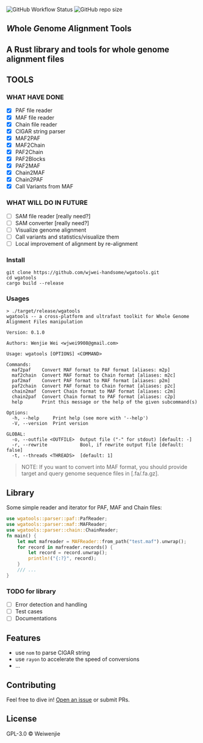 ![GitHub Workflow Status](https://img.shields.io/github/actions/workflow/status/wjwei-handsome/wgatools/ci.yml)
![GitHub repo size](https://img.shields.io/github/repo-size/wjwei-handsome/wgatools)

## *W*hole *G*enome *A*lignment **T**ools

## A Rust library and tools for whole genome alignment files

## TOOLS

### WHAT HAVE DONE
- [x] PAF file reader
- [x] MAF file reader
- [x] Chain file reader
- [x] CIGAR string parser
- [x] MAF2PAF
- [x] MAF2Chain
- [x] PAF2Chain
- [x] PAF2Blocks
- [x] PAF2MAF
- [x] Chain2MAF
- [x] Chain2PAF
- [x] Call Variants from MAF

### WHAT WILL DO IN FUTURE
- [ ] SAM file reader [really need?]
- [ ] SAM converter [really need?]
- [ ] Visualize genome alignment
- [ ] Call variants and statistics/visualize them
- [ ] Local improvement of alignment by re-alignment

### Install

```shell
git clone https://github.com/wjwei-handsome/wgatools.git
cd wgatools
cargo build --release
```

### Usages

```shell
> ./target/release/wgatools
wgatools -- a cross-platform and ultrafast toolkit for Whole Genome Alignment Files manipulation

Version: 0.1.0

Authors: Wenjie Wei <wjwei9908@gmail.com>

Usage: wgatools [OPTIONS] <COMMAND>

Commands:
  maf2paf    Convert MAF format to PAF format [aliases: m2p]
  maf2chain  Convert MAF format to Chain format [aliases: m2c]
  paf2maf    Convert PAF format to MAF format [aliases: p2m]
  paf2chain  Convert PAF format to Chain format [aliases: p2c]
  chain2maf  Convert Chain format to MAF format [aliases: c2m]
  chain2paf  Convert Chain format to PAF format [aliases: c2p]
  help       Print this message or the help of the given subcommand(s)

Options:
  -h, --help     Print help (see more with '--help')
  -V, --version  Print version

GLOBAL:
  -o, --outfile <OUTFILE>  Output file ("-" for stdout) [default: -]
  -r, --rewrite            Bool, if rewrite output file [default: false]
  -t, --threads <THREADS>  [default: 1]
```

> NOTE: If you want to convert into MAF format, you should provide target and query genome sequence files in [.fa/.fa.gz].

## Library

Some simple reader and iterator for PAF, MAF and Chain files: 
```rust
use wgatools::parser::paf::PafReader;
use wgatools::parser::maf::MAFReader;
use wgatools::parser::chain::ChainReader;
fn main() {
    let mut mafreader = MAFReader::from_path("test.maf").unwrap();
    for record in mafreader.records() {
        let record = record.unwrap();
        println!("{:?}", record);
    }
    /// ...
}
```

### TODO for library
- [ ] Error detection and handling
- [ ] Test cases
- [ ] Documentations

[//]: # (> It should be extremely fast!![img]&#40;https://raw.githubusercontent.com/wjwei-handsome/wwjPic/main/img/20230706022535.png&#41;)

## Features

- use `nom` to parse CIGAR string
- use `rayon` to accelerate the speed of conversions
- ...

## Contributing

Feel free to dive in! [Open an issue](https://github.com/wjwei-handsome/GeneMap/issues/new) or submit PRs.

## License

GPL-3.0 © Weiwenjie